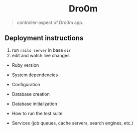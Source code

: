 <h1 align="center">Dro0m</h1>

> controller-aspect of Dro0m app. 


## Deployment instructions
1. run `rails server` in base `dir` 
2. edit and watch live changes 


* Ruby version

* System dependencies

* Configuration

* Database creation

* Database initialization

* How to run the test suite

* Services (job queues, cache servers, search engines, etc.)
